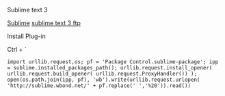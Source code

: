 Sublime text 3

[Sublime](http://www.cnblogs.com/Rising/p/3741116.html)
[sublime text 3 ftp](https://my.oschina.net/surjur/blog/392590)

Install Plug-in

  Ctrl + `
  
  ```
  import urllib.request,os; pf = 'Package Control.sublime-package'; ipp = sublime.installed_packages_path(); urllib.request.install_opener( urllib.request.build_opener( urllib.request.ProxyHandler()) ); open(os.path.join(ipp, pf), 'wb').write(urllib.request.urlopen( 'http://sublime.wbond.net/' + pf.replace(' ','%20')).read())
  ```
